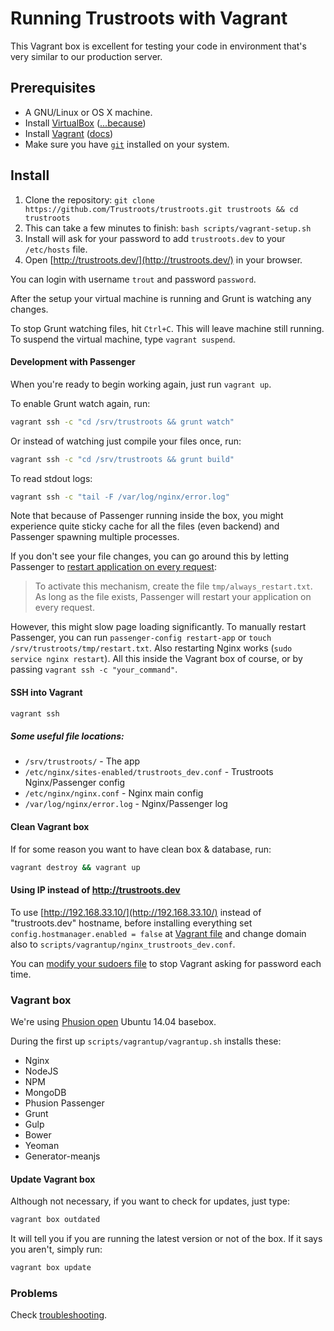 # Running Trustroots with Vagrant

This Vagrant box is excellent for testing your code in environment that's very similar to our production server.

## Prerequisites
* A GNU/Linux or OS X machine.
* Install [VirtualBox](https://www.virtualbox.org/) ([...because](http://docs.vagrantup.com/v2/virtualbox))
* Install [Vagrant](https://www.vagrantup.com/) ([docs](https://docs.vagrantup.com/v2/installation/))
* Make sure you have [`git`](http://git-scm.com/) installed on your system.

## Install
1. Clone the repository: `git clone https://github.com/Trustroots/trustroots.git trustroots && cd trustroots`
2. This can take a few minutes to finish: `bash scripts/vagrant-setup.sh`
3. Install will ask for your password to add `trustroots.dev` to your `/etc/hosts` file.
4. Open [http://trustroots.dev/](http://trustroots.dev/) in your browser.

You can login with username `trout` and password `password`.

After the setup your virtual machine is running and Grunt is watching any changes.

To stop Grunt watching files, hit `Ctrl+C`. This will leave machine still running. To suspend the virtual machine, type `vagrant suspend`.

#### Development with Passenger
When you're ready to begin working again, just run `vagrant up`.

To enable Grunt watch again, run:
```bash
vagrant ssh -c "cd /srv/trustroots && grunt watch"
```

Or instead of watching just compile your files once, run:
```bash
vagrant ssh -c "cd /srv/trustroots && grunt build"
```

To read stdout logs:
```bash
vagrant ssh -c "tail -F /var/log/nginx/error.log"
```

Note that because of Passenger running inside the box, you might experience quite sticky cache for all the files (even backend) and Passenger spawning multiple processes.

If you don't see your file changes, you can go around this by letting Passenger to [restart application on every request](https://github.com/phusion/passenger/wiki/Phusion-Passenger%3A-Node.js-tutorial#restarting-your-application-on-every-request):
>To activate this mechanism, create the file `tmp/always_restart.txt`. As long as the file exists, Passenger will restart your application on every request.

However, this might slow page loading significantly. To manually restart Passenger, you can run `passenger-config restart-app` or `touch /srv/trustroots/tmp/restart.txt`. Also restarting Nginx works (`sudo service nginx restart`). All this inside the Vagrant box of course, or by passing `vagrant ssh -c "your_command"`.

#### SSH into Vagrant
```bash
vagrant ssh
```

##### Some useful file locations:
- `/srv/trustroots/` - The app
- `/etc/nginx/sites-enabled/trustroots_dev.conf` - Trustroots Nginx/Passenger config
- `/etc/nginx/nginx.conf` - Nginx main config
- `/var/log/nginx/error.log` - Nginx/Passenger log

#### Clean Vagrant box
If for some reason you want to have clean box & database, run:
```bash
vagrant destroy && vagrant up
```

#### Using IP instead of http://trustroots.dev
To use [http://192.168.33.10/](http://192.168.33.10/) instead of "trustroots.dev" hostname, before installing everything set `config.hostmanager.enabled = false` at [Vagrant file](Vagrantfile) and change domain also to `scripts/vagrantup/nginx_trustroots_dev.conf`.

You can [modify your sudoers file](https://github.com/smdahlen/vagrant-hostmanager#passwordless-sudo) to stop Vagrant asking for password each time.

### Vagrant box
We're using [Phusion open](https://github.com/phusion/open-vagrant-boxes) Ubuntu 14.04 basebox.

During the first up `scripts/vagrantup/vagrantup.sh` installs these:
- Nginx
- NodeJS
- NPM
- MongoDB
- Phusion Passenger
- Grunt
- Gulp
- Bower
- Yeoman
- Generator-meanjs

#### Update Vagrant box
Although not necessary, if you want to check for updates, just type:
```bash
vagrant box outdated
```

It will tell you if you are running the latest version or not of the box. If it says you aren't, simply run:
```bash
vagrant box update
```

### Problems
Check [troubleshooting](https://github.com/Trustroots/trustroots/wiki/Troubleshooting).
